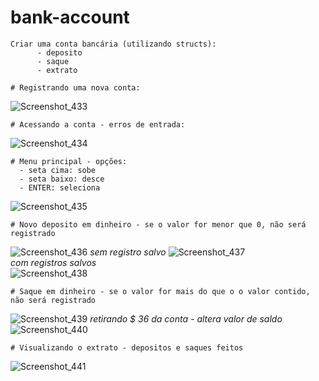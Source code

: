 # bank-account

    Criar uma conta bancária (utilizando structs):
		  - deposito
		  - saque
		  - extrato
      
    # Registrando uma nova conta:
![Screenshot_433](https://user-images.githubusercontent.com/56321281/75635118-4b31f580-5bf2-11ea-815f-308c8d129ff3.png)
    
    # Acessando a conta - erros de entrada:
![Screenshot_434](https://user-images.githubusercontent.com/56321281/75635151-83393880-5bf2-11ea-822f-7d9056896419.png)

    # Menu principal - opções:
      - seta cima: sobe
      - seta baixo: desce
      - ENTER: seleciona   
![Screenshot_435](https://user-images.githubusercontent.com/56321281/75635171-a1069d80-5bf2-11ea-80a8-f3f00493b1f7.png)

    # Novo deposito em dinheiro - se o valor for menor que 0, não será registrado
![Screenshot_436](https://user-images.githubusercontent.com/56321281/75635184-bb407b80-5bf2-11ea-8ede-5512a49580f3.png)
_sem registro salvo_
![Screenshot_437](https://user-images.githubusercontent.com/56321281/75635216-0c506f80-5bf3-11ea-9efd-6a207de82b99.png)    
_com registros salvos_   
![Screenshot_438](https://user-images.githubusercontent.com/56321281/75635255-5afe0980-5bf3-11ea-946d-e60d91acdc3c.png)    
    
    # Saque em dinheiro - se o valor for mais do que o o valor contido, não será registrado 
![Screenshot_439](https://user-images.githubusercontent.com/56321281/75635266-7ec14f80-5bf3-11ea-8706-ce4b8f16ede1.png)
_retirando $ 36 da conta - altera valor de saldo_    
![Screenshot_440](https://user-images.githubusercontent.com/56321281/75635304-b6c89280-5bf3-11ea-8c51-18b525cac709.png)   
    
    # Visualizando o extrato - depositos e saques feitos
![Screenshot_441](https://user-images.githubusercontent.com/56321281/75635324-e11a5000-5bf3-11ea-9c30-692785aeb675.png)
    
    
    
    
    
    
    
    
    
    
    
    
    
    
    
    
    
